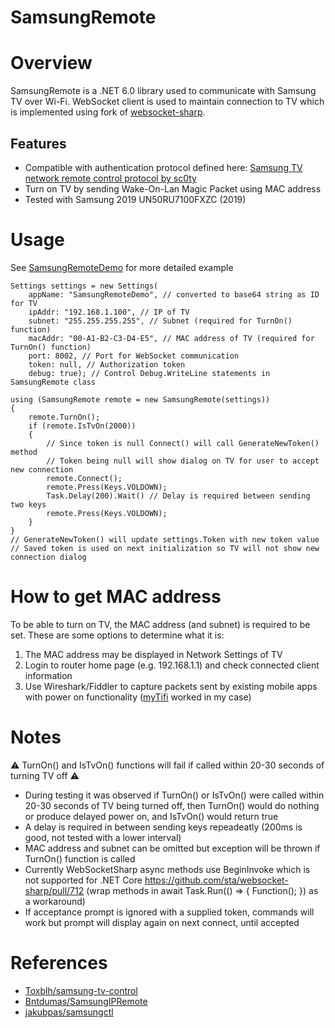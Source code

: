 # SamsungRemote
# Overview
  
SamsungRemote is a .NET 6.0 library used to communicate with Samsung TV over Wi-Fi. WebSocket client is used to maintain connection to TV which is implemented using fork of [websocket-sharp](https://github.com/sta/websocket-sharp).
## Features
- Compatible with authentication protocol defined here: [Samsung TV network remote control protocol by sc0ty](http://sc0ty.pl/2012/02/samsung-tv-network-remote-control-protocol/)
- Turn on TV by sending Wake-On-Lan Magic Packet using MAC address
- Tested with Samsung 2019 UN50RU7100FXZC (2019)

# Usage
See [SamsungRemoteDemo](https://github.com/luvaihassanali/SamsungRemote/blob/master/SamsungRemoteDemo/Program.cs) for more detailed example
```
Settings settings = new Settings(
    appName: "SamsungRemoteDemo", // converted to base64 string as ID for TV
    ipAddr: "192.168.1.100", // IP of TV
    subnet: "255.255.255.255", // Subnet (required for TurnOn() function)
    macAddr: "00-A1-B2-C3-D4-E5", // MAC address of TV (required for TurnOn() function)
    port: 8002, // Port for WebSocket communication
    token: null, // Authorization token
    debug: true); // Control Debug.WriteLine statements in SamsungRemote class
    
using (SamsungRemote remote = new SamsungRemote(settings))
{
    remote.TurnOn();
    if (remote.IsTvOn(2000))
    {
        // Since token is null Connect() will call GenerateNewToken() method
        // Token being null will show dialog on TV for user to accept new connection
        remote.Connect();
        remote.Press(Keys.VOLDOWN);
        Task.Delay(200).Wait() // Delay is required between sending two keys
        remote.Press(Keys.VOLDOWN);
    }
}
// GenerateNewToken() will update settings.Token with new token value 
// Saved token is used on next initialization so TV will not show new connection dialog 
```

# How to get MAC address
To be able to turn on TV, the MAC address (and subnet) is required to be set. These are some options to determine what it is:
1. The MAC address may be displayed in Network Settings of TV
2. Login to router home page (e.g. 192.168.1.1) and check connected client information
3. Use Wireshark/Fiddler to capture packets sent by existing mobile apps with power on functionality ([myTifi](https://apps.apple.com/us/app/mytifi-remote-for-samsung-tv/id441912305) worked in my case)

# Notes
:warning: TurnOn() and IsTvOn() functions will fail if called within 20-30 seconds of turning TV off :warning:
- During testing it was observed if TurnOn() or IsTvOn() were called within 20-30 seconds of TV being turned off, then TurnOn() would do nothing or produce delayed power on, and IsTvOn() would return true
- A delay is required in between sending keys repeadeatly (200ms is good, not tested with a lower interval)
- MAC address and subnet can be omitted but exception will be thrown if TurnOn() function is called
- Currently WebSocketSharp async methods use BeginInvoke which is not supported for .NET Core https://github.com/sta/websocket-sharp/pull/712 (wrap methods in await Task.Run(() => { Function(); }) as a workaround)
- If acceptance prompt is ignored with a supplied token, commands will work but prompt will display again on next connect, until accepted

# References
- [Toxblh/samsung-tv-control](https://github.com/Toxblh/samsung-tv-control)
- [Bntdumas/SamsungIPRemote](https://github.com/Bntdumas/SamsungIPRemote) 
- [jakubpas/samsungctl](https://github.com/jakubpas/samsungctl)
